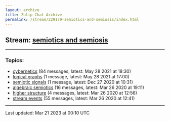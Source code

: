 ```yaml
---
layout: archive
title: Zulip Chat Archive
permalink: /stream/229179-semiotics-and-semiosis/index.html
---
```


## Stream: [semiotics and semiosis](https://mattecapu.github.io/ct-zulip-archive/stream/229179-semiotics-and-semiosis/index.html)
---

### Topics:

* [cybernetics](topic/topic_cybernetics.html) (84 messages, latest: May 28 2021 at 18:30)
* [logical graphs](topic/topic_logical.20graphs.html) (1 message, latest: May 28 2021 at 17:00)
* [semiotic signals](topic/topic_semiotic.20signals.html) (1 message, latest: Dec 27 2020 at 10:31)
* [algebraic semiotics](topic/topic_algebraic.20semiotics.html) (16 messages, latest: Mar 26 2020 at 19:11)
* [higher structure](topic/topic_higher.20structure.html) (4 messages, latest: Mar 26 2020 at 12:56)
* [stream events](topic/topic_stream.20events.html) (55 messages, latest: Mar 26 2020 at 12:41)

<hr><p>Last updated: Mar 21 2023 at 00:10 UTC</p>
